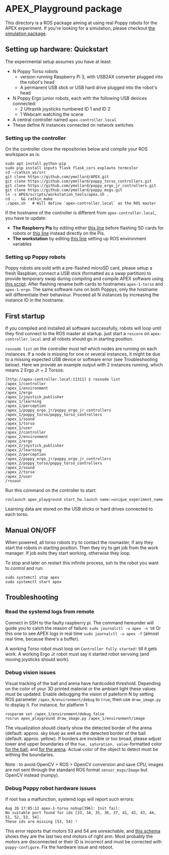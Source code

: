 # APEX_Playground package

This directory is a ROS package aiming at using real Poppy robots for the APEX experiment.
If you're looking for a simulation, please checkout [the simulation package](../apex_playground_sim).

## Setting up hardware: Quickstart
The experimental setup assumes you have at least:
 - N Poppy Torso robots
   - version running Raspberry Pi 3, with USB2AX converter plugged into the robot's head 
   - A permanent USB stick or USB hard drive plugged into the robot's head
 - N Poppy Ergo junior robots, each with the following USB devices connected:
   - 2 Ultrastik joysticks numbered ID 1 and ID 2
   - 1 Webcam watching the scene
 - A central controller named `apex-controller.local`
 - These define N instances connected on network switches

### Setting up the controller
On the controller clone the repositories below and compile your ROS workspace as is:
```
sudo apt install python-pip
sudo pip install inputs flask flask_cors explauto termcolor
cd ~/catkin_ws/src
git clone https://github.com/ymollard/APEX.git
git clone https://github.com/ymollard/poppy_torso_controllers.git
git clone https://github.com/ymollard/poppy_ergo_jr_controllers.git
git clone https://github.com/ymollard/poppy_msgs.git
ln -s APEX/scripts/workstation_tools/apex.sh .
cd ..  && catkin_make
./apex.sh   # Will define `apex-controller.local` as the ROS master
```

If the hostname of the controller is different from `apex-controller.local`, you have to update:
 * **The Raspberry Pis** by editing either [this line](https://github.com/ymollard/APEX/blob/master/scripts/raspberrypi/apexify.bash#L63-L63) before flashing SD cards for robots or [this line](https://github.com/ymollard/APEX/blob/master/scripts/raspberrypi/autostart.bash#L3) instead directly on the Pis.
 * **The workstation** by editing [this line](https://github.com/ymollard/APEX/blob/master/scripts/workstation_tools/apex.sh#L5) setting up ROS environment variables

### Setting up Poppy robots
Poppy robots are sold with a pre-flashed microSD card, please setup a fresh Raspbian, connect a USB stick (formatted as a swap partition) to provide temporary swap during compiling and compile APEX software using [this script](https://github.com/ymollard/APEX/blob/master/scripts/raspberrypi/apexify.bash). After flashing rename both cards to hostnames `apex-1-torso` and `apex-1-ergo`. The same software runs on both Poppys, only the hostname will differentiate their behaviour. Proceed all N instances by increasing the instance ID in the hostname.

## First startup
If you compiled and installed all software successfully, robots will loop until they find connect to the ROS master at startup. just start a `roscore` on `apex-controller.local` and all robots should go in starting position.

`rosnode list` on the controller must tell which nodes are running on each instances. If a node is missing for one or several instances, it might be due to a missing expected USB device or software error (see Troubleshooting below). Here we provide an example output with 2 instances running, which means 2 Ergo Jr + 2 Torsos:
```
[http://apex-controller.local:11311] $ rosnode list
/apex_1/controller
/apex_1/environment
/apex_1/ergo
/apex_1/joystick_publisher
/apex_1/learning
/apex_1/perception
/apex_1/poppy_ergo_jr/poppy_ergo_jr_controllers
/apex_1/poppy_torso/poppy_torso_controllers
/apex_1/sound
/apex_1/torso
/apex_1/user
/apex_2/controller
/apex_2/environment
/apex_2/ergo
/apex_2/joystick_publisher
/apex_2/learning
/apex_2/perception
/apex_2/poppy_ergo_jr/poppy_ergo_jr_controllers
/apex_2/poppy_torso/poppy_torso_controllers
/apex_2/sound
/apex_2/torso
/apex_2/user
/rosout
```

Run this command on the controller to start:
```
roslaunch apex_playground start_hw.launch name:=unique_experiment_name
```
Learning data are stored on the USB sticks or hard drives connected to each torso.

## Manual ON/OFF
When powered, all torso robots try to contact the rosmaster, if any they start the robots in starting position. Then they try to get job from the work manager. If job exits they start working, otherwise they loop.

To stop and later on restart this infinite process, ssh to the robot you want to control and run:
```
sudo systemctl stop apex
sudo systemctl start apex
```

## Troubleshooting
### Read the systemd logs from remote
Connect in SSH to the faulty raspberry pi. The command hereunder will guide you to catch the reason of failure: 
`sudo journalctl -u apex -n 50` Or this one to see APEX logs in real time `sudo journalctl -u apex -f` (almost real time, because there's a buffer). 

A working Torso robot must loop on `Controller fully started!` till it gets work. A working Ergo Jr robot must say it started robot servoing (and moving joysticks should work).

### Debug vision issues
Visual tracking of the ball and arena have hardcoded threshold. Depending on the color of your 3D printed material or the ambiant light these values must be updated.
Enable debugging the vision of pateform N by setting ROS parameter `/apex_N/environment/debug` to `true`, then use `draw_image.py` to display it. For instance, for platform 1:
```
rosparam set /apex_1/environment/debug false
rosrun apex_playground draw_image.py /apex_1/environment/image
```
The visualization should clearly show the detected border of the arena (default: approx. sky blue) as well as the detected border of the ball (default: approx. yellow). If borders are invisible or too broad, please adjust lower and upper boundaries of the `hue, saturation, value`-formatted color [for the ball](https://github.com/ymollard/APEX/blob/master/ros/apex_playground/config/environment.json#L5-L6), and [for the arena](https://github.com/ymollard/APEX/blob/master/ros/apex_playground/config/environment.json#L9-L10). Actual color of the object to detect must be withing the boundaries.

Note : to avoid OpenCV > ROS > OpenCV conversion and save CPU, images are not sent through the standard ROS format `sensor_msgs/Image` but OpenCV instead (numpy).

### Debug Poppy robot hardware issues
If root has a malfunction, systemd logs will report such errors:
```
Aug 28 17:05:12 apex-1-torso nohup[396]: Init fail:
No suitable port found for ids [33, 34, 35, 36, 37, 41, 42, 43, 44, 51, 52, 53, 54].
These ids are missing [53, 54] !
```
This error reports that motors 53 and 54 are unreachable, and [this schema](https://www.flickr.com/photos/poppy-project/26470272513/) shows they are the last two end motors of right arm. Most probably the motors are disconnected or their ID is incorrect and must be corrected with `poppy-configure`. Fix the hardware issue and reboot.
